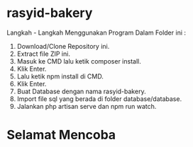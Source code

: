 # rasyid-bakery

Langkah - Langkah Menggunakan Program Dalam Folder ini :
1. Download/Clone Repository ini.
2. Extract file ZIP ini.
3. Masuk ke CMD lalu ketik composer install.
4. Klik Enter.
5. Lalu ketik npm install di CMD.
6. Klik Enter.
7. Buat Database dengan nama rasyid-bakery.
8. Import file sql yang berada di folder database/database.
9. Jalankan php artisan serve dan npm run watch.

# Selamat Mencoba
